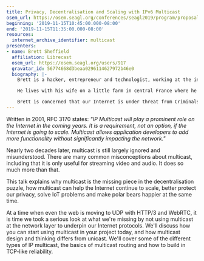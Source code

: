 ```yaml
---
title: Privacy, Decentralisation and Scaling with IPv6 Multicast
osem_url: https://osem.seagl.org/conferences/seagl2019/program/proposals/654
beginning: '2019-11-15T10:45:00.000-08:00'
end: '2019-11-15T11:35:00.000-08:00'
resources:
  internet_archive_identifier: multicast
presenters:
- name: Brett Sheffield
  affiliation: Librecast
  osem_url: https://osem.seagl.org/users/917
  gravatar_id: 56774668d3beaa0296114627972b46e0
  biography: |-
    Brett is a hacker, entrepreneur and technologist, working at the intersection of human rights and technology, particularly in the areas of privacy and Internet decentralization.

    He lives with his wife on a little farm in central France where he drives tractors, does rude and unusual things with IPv6 and multicast, and studies foreign languages.

    Brett is concerned that our Internet is under threat from Criminals, Corporations and Governments alike, and is trying to do something about it. If you are too, he'd love to hear from you.
---
```


Written in 2001, RFC 3170 states: *"IP Multicast will play a prominent role on the Internet in the coming years. It is a requirement, not an option, if the Internet is going to scale. Multicast allows application developers to add more functionality without significantly impacting the network."*

Nearly two decades later, multicast is still largely ignored and misunderstood. There are many common misconceptions about multicast, including that it is only useful for streaming video and audio. It does so much more than that.

This talk explains why multicast is the missing piece in the decentralisation puzzle, how multicast can help the Internet continue to scale, better protect our privacy, solve IoT problems and make polar bears happier at the same time.

At a time when even the web is moving to UDP with HTTP/3 and WebRTC, it is time we took a serious look at what we're missing by not using multicast at the network layer to underpin our Internet protocols. We'll discuss how you can start using multicast in your project today, and how multicast design and thinking differs from unicast. We'll cover some of the different types of IP multicast, the basics of multicast routing and how to build in TCP-like reliability.
